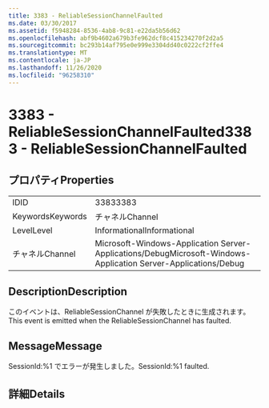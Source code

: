 ```yaml
---
title: 3383 - ReliableSessionChannelFaulted
ms.date: 03/30/2017
ms.assetid: f5948284-8536-4ab8-9c81-e22da5b56d62
ms.openlocfilehash: abf9b4602a679b3fe962dcf8c415234270f2d2a5
ms.sourcegitcommit: bc293b14af795e0e999e3304dd40c0222cf2ffe4
ms.translationtype: MT
ms.contentlocale: ja-JP
ms.lasthandoff: 11/26/2020
ms.locfileid: "96258310"
---
```

# <a name="3383---reliablesessionchannelfaulted"></a><span data-ttu-id="0d7d6-102">3383 - ReliableSessionChannelFaulted</span><span class="sxs-lookup"><span data-stu-id="0d7d6-102">3383 - ReliableSessionChannelFaulted</span></span>

## <a name="properties"></a><span data-ttu-id="0d7d6-103">プロパティ</span><span class="sxs-lookup"><span data-stu-id="0d7d6-103">Properties</span></span>  
  
|||  
|-|-|  
|<span data-ttu-id="0d7d6-104">ID</span><span class="sxs-lookup"><span data-stu-id="0d7d6-104">ID</span></span>|<span data-ttu-id="0d7d6-105">3383</span><span class="sxs-lookup"><span data-stu-id="0d7d6-105">3383</span></span>|  
|<span data-ttu-id="0d7d6-106">Keywords</span><span class="sxs-lookup"><span data-stu-id="0d7d6-106">Keywords</span></span>|<span data-ttu-id="0d7d6-107">チャネル</span><span class="sxs-lookup"><span data-stu-id="0d7d6-107">Channel</span></span>|  
|<span data-ttu-id="0d7d6-108">Level</span><span class="sxs-lookup"><span data-stu-id="0d7d6-108">Level</span></span>|<span data-ttu-id="0d7d6-109">Informational</span><span class="sxs-lookup"><span data-stu-id="0d7d6-109">Informational</span></span>|  
|<span data-ttu-id="0d7d6-110">チャネル</span><span class="sxs-lookup"><span data-stu-id="0d7d6-110">Channel</span></span>|<span data-ttu-id="0d7d6-111">Microsoft-Windows-Application Server-Applications/Debug</span><span class="sxs-lookup"><span data-stu-id="0d7d6-111">Microsoft-Windows-Application Server-Applications/Debug</span></span>|  
  
## <a name="description"></a><span data-ttu-id="0d7d6-112">Description</span><span class="sxs-lookup"><span data-stu-id="0d7d6-112">Description</span></span>  

 <span data-ttu-id="0d7d6-113">このイベントは、ReliableSessionChannel が失敗したときに生成されます。</span><span class="sxs-lookup"><span data-stu-id="0d7d6-113">This event is emitted when the ReliableSessionChannel has faulted.</span></span>  
  
## <a name="message"></a><span data-ttu-id="0d7d6-114">Message</span><span class="sxs-lookup"><span data-stu-id="0d7d6-114">Message</span></span>  

 <span data-ttu-id="0d7d6-115">SessionId:%1 でエラーが発生しました。</span><span class="sxs-lookup"><span data-stu-id="0d7d6-115">SessionId:%1 faulted.</span></span>  
  
## <a name="details"></a><span data-ttu-id="0d7d6-116">詳細</span><span class="sxs-lookup"><span data-stu-id="0d7d6-116">Details</span></span>
